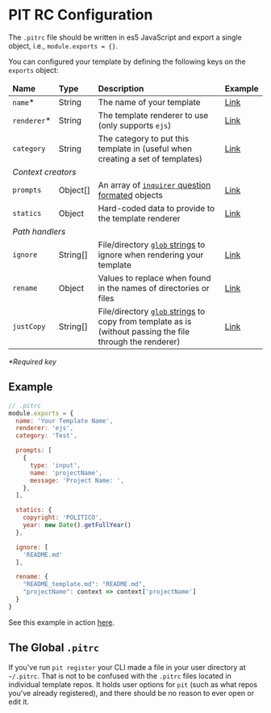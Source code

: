 # PIT RC Configuration

The `.pitrc` file should be written in es5 JavaScript and export a single object, i.e., `module.exports = {}`.

You can configured your template by defining the following keys on the `exports` object:

<table>
<thead>
  <tr>
    <td><b>Name</b></td>
    <td><b>Type</b></td>
    <td><b>Description</b></td>
    <td><b>Example</b></td>
  </tr>
</thead>
<tbody>
  <tr>
    <td><code>name</code>*</td>
    <td>String</td>
    <td>The name of your template</td>
    <td><a href="templates.md#getting-started">Link</a></td>
  </tr>
  <tr>
    <td><code>renderer</code>*</td>
    <td>String</td>
    <td>The template renderer to use (only supports <code>ejs</code>)</td>
    <td><a href="templates.md#getting-started">Link</a></td>
  </tr>
  <tr>
    <td><code>category</code></td>
    <td>String</td>
    <td>The category to put this template in (useful when creating a set of templates)</td>
    <td><a href="templates.md#category">Link</a></td>
  </tr>

  <tr><td colspan="4"><em>Context creators</em></td></tr>
  <tr>
    <td><code>prompts</code></td>
    <td>Object[]</td>
    <td>An array of <a href="https://www.npmjs.com/package/inquirer#question"><code>inquirer</code> question formated</a> objects</td>
    <td><a href="templates.md#prompts">Link</a></td>
  </tr>
  <tr>
    <td><code>statics</code></td>
    <td>Object</td>
    <td>Hard-coded data to provide to the template renderer</td>
    <td><a href="templates.md#statics">Link</a></td>
  </tr>

  <tr><td colspan="4"><em>Path handlers</em></td></tr>
  <tr>
    <td><code>ignore</code></td>
    <td>String[] </td>
    <td>File/directory <a href="https://www.npmjs.com/package/glob#glob-primer"><code>glob</code> strings</a> to ignore when rendering your template</td>
    <td><a href="templates.md#ignore">Link</a></td>
  </tr>
  <tr>
    <td><code>rename</code></td>
    <td>Object</td>
    <td>Values to replace when found in the names of directories or files</td>
    <td><a href="templates.md#rename">Link</a></td>
  </tr>
  <tr>
    <td><code>justCopy</code></td>
    <td>String[] </td>
    <td>File/directory <a href="https://www.npmjs.com/package/glob#glob-primer"><code>glob</code> strings</a> to copy from template as is (without passing the file through the renderer)</td>
    <td><a href="templates.md#justCopy">Link</a></td>
  </tr>
</tbody>
</table>
<em>*Required key</em>

## Example
```JavaScript
// .pitrc
module.exports = {
  name: 'Your Template Name',
  renderer: 'ejs',
  category: 'Test',

  prompts: [
    {
      type: 'input',
      name: 'projectName',
      message: 'Project Name: ',
    },
  ],

  statics: {
    copyright: 'POLITICO',
    year: new Date().getFullYear()
  },

  ignore: [
    'README.md'
  ],

  rename: {
    "README_template.md": "README.md",
    "projectName": context => context['projectName']
  }
}
```

See this example in action [here](templates#example-template).

## The Global `.pitrc`

If you've run `pit register` your CLI made a file in your user directory at `~/.pitrc`. That is not to be confused with the `.pitrc` files located in individual template repos. It holds user options for `pit` (such as what repos you've already registered), and there should be no reason to ever open or edit it.
